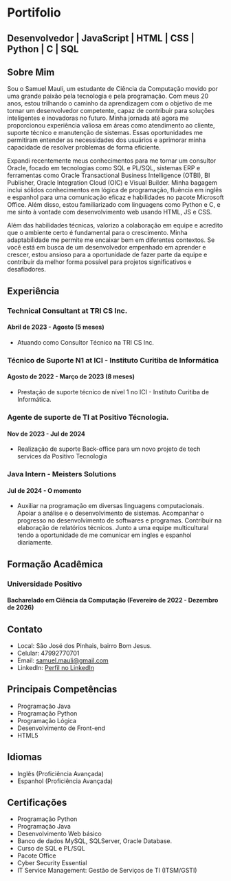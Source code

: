 # Portifolio

## Desenvolvedor | JavaScript | HTML | CSS | Python | C | SQL

## Sobre Mim

Sou o Samuel Mauli, um estudante de Ciência da Computação movido por uma grande paixão pela tecnologia e pela programação. Com meus 20 anos, estou trilhando o caminho da aprendizagem com o objetivo de me tornar um desenvolvedor competente, capaz de contribuir para soluções inteligentes e inovadoras no futuro. Minha jornada até agora me proporcionou experiência valiosa em áreas como atendimento ao cliente, suporte técnico e manutenção de sistemas. Essas oportunidades me permitiram entender as necessidades dos usuários e aprimorar minha capacidade de resolver problemas de forma eficiente. 

Expandi recentemente meus conhecimentos para me tornar um consultor Oracle, focado em tecnologias como SQL e PL/SQL, sistemas ERP e ferramentas como Oracle Transactional Business Intelligence (OTBI), BI Publisher, Oracle Integration Cloud (OIC) e Visual Builder. Minha bagagem inclui sólidos conhecimentos em lógica de programação, fluência em inglês e espanhol para uma comunicação eficaz e habilidades no pacote Microsoft Office. Além disso, estou familiarizado com linguagens como Python e C, e me sinto à vontade com desenvolvimento web usando HTML, JS e CSS.

Além das habilidades técnicas, valorizo a colaboração em equipe e acredito que o ambiente certo é fundamental para o crescimento. Minha adaptabilidade me permite me encaixar bem em diferentes contextos. Se você está em busca de um desenvolvedor empenhado em aprender e crescer, estou ansioso para a oportunidade de fazer parte da equipe e contribuir da melhor forma possível para projetos significativos e desafiadores.

## Experiência

### Technical Consultant at TRI CS Inc.
#### Abril de 2023 - Agosto (5 meses)
- Atuando como Consultor Técnico na TRI CS Inc.

### Técnico de Suporte N1 at ICI - Instituto Curitiba de Informática
#### Agosto de 2022 - Março de 2023 (8 meses)
- Prestação de suporte técnico de nível 1 no ICI - Instituto Curitiba de Informática.

### Agente de suporte de TI at Positivo Técnologia.
#### Nov de 2023 - Jul  de 2024
- Realização de suporte Back-office para um novo projeto de tech services da Positivo Tecnologia

### Java Intern - Meisters Solutions
#### Jul de 2024 - O momento
- Auxiliar na programação em diversas linguagens computacionais. Apoiar a análise e o desenvolvimento de sistemas. Acompanhar o progresso no desenvolvimento de softwares e programas. Contribuir na elaboração de relatórios técnicos. Junto a uma equipe multicultural tendo a oportunidade de me comunicar em ingles e espanhol diariamente.

## Formação Acadêmica

### Universidade Positivo
#### Bacharelado em Ciência da Computação (Fevereiro de 2022 - Dezembro de 2026)

## Contato

- Local: São José dos Pinhais, bairro Bom Jesus.
- Celular: 47992770701
- Email: samuel.mauli@gmail.com
- LinkedIn: [Perfil no LinkedIn](https://www.linkedin.com/in/samuelmauli/)

## Principais Competências

- Programação Java
- Programação Python
- Programação Lógica
- Desenvolvimento de Front-end
- HTML5

## Idiomas

- Inglês (Proficiência Avançada)
- Espanhol (Proficiência Avançada)

## Certificações

- Programação Python
- Programação Java
- Desenvolvimento Web básico
- Banco de dados MySQL, SQLServer, Oracle Database.
- Curso  de SQL e PL/SQL
- Pacote Office
- Cyber Security Essential
- IT Service Management: Gestão de Serviços de TI (ITSM/GSTI)

